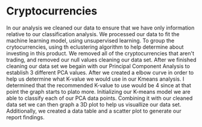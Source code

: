 # Cryptocurrencies

In our analysis we cleaned our data to ensure that we have only information relative to our classification analysis. We processed our data to fit the machine learning model, using unsupervised learning. To group the crytocurrencies, using th eclustering algorithm to help determine about investing in this product. We removed all of the cryptocurrencies that aren't trading, and removed our null values cleaning our data set. After we finished cleaning our data set we begain with our Principal Component Analysis to establish 3 different PCA values. After we created a elbow curve in order to help us determine what K-value we would use in our Kmeans analysis. I determined that the recommended K-value to use would be 4 since at that point the graph starts to plato more. Initializing our K-means model we are able to classify each of our PCA data points. Combining it with our cleaned data set we can then graph a 3D plot to help us visuallize our data set. Additionally, we created a data table and a scatter plot to generate our report findings.
